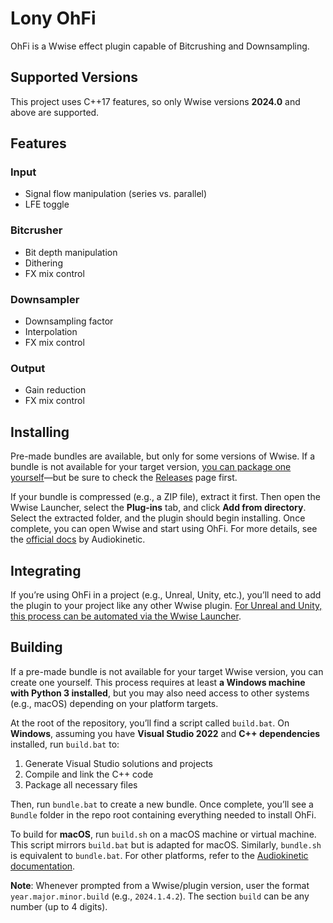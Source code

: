 # Lony OhFi

OhFi is a Wwise effect plugin capable of Bitcrushing and Downsampling.

## Supported Versions

This project uses C++17 features, so only Wwise versions **2024.0** and above are supported.

## Features

### Input
- Signal flow manipulation (series vs. parallel)
- LFE toggle

### Bitcrusher
- Bit depth manipulation
- Dithering
- FX mix control

### Downsampler
- Downsampling factor
- Interpolation
- FX mix control

### Output
- Gain reduction
- FX mix control

## Installing

Pre-made bundles are available, but only for some versions of Wwise. If a bundle is not available for your target version, [you can package one yourself](#building)—but be sure to check the [Releases](https://github.com/matheusvilano/OhFi/releases) page first.

If your bundle is compressed (e.g., a ZIP file), extract it first. Then open the Wwise Launcher, select the **Plug-ins** tab, and click **Add from directory**. Select the extracted folder, and the plugin should begin installing. Once complete, you can open Wwise and start using OhFi. For more details, see the [official docs](https://www.audiokinetic.com/en/public-library/Launcher_2024.1.0.4408/?source=InstallGuide&id=installing_plugins) by Audiokinetic.

## Integrating

If you’re using OhFi in a project (e.g., Unreal, Unity, etc.), you’ll need to add the plugin to your project like any other Wwise plugin. [For Unreal and Unity, this process can be automated via the Wwise Launcher](https://www.audiokinetic.com/en/public-library/Launcher_2024.1.0.4408/?source=InstallGuide&id=unity_unreal_integrations_plugins).

## Building

If a pre-made bundle is not available for your target Wwise version, you can create one yourself. This process requires at least **a Windows machine with Python 3 installed**, but you may also need access to other systems (e.g., macOS) depending on your platform targets.

At the root of the repository, you’ll find a script called `build.bat`. On **Windows**, assuming you have **Visual Studio 2022** and **C++ dependencies** installed, run `build.bat` to:

1. Generate Visual Studio solutions and projects  
2. Compile and link the C++ code  
3. Package all necessary files

Then, run `bundle.bat` to create a new bundle. Once complete, you’ll see a `Bundle` folder in the repo root containing everything needed to install OhFi.

To build for **macOS**, run `build.sh` on a macOS machine or virtual machine. This script mirrors `build.bat` but is adapted for macOS. Similarly, `bundle.sh` is equivalent to `bundle.bat`. For other platforms, refer to the [Audiokinetic documentation](https://www.audiokinetic.com/en/public-library/2024.1.4_8780/?source=SDK&id=goingfurther_newplugins.html).

**Note**: Whenever prompted from a Wwise/plugin version, user the format `year.major.minor.build` (e.g., `2024.1.4.2`). The section `build` can be any number (up to 4 digits).
